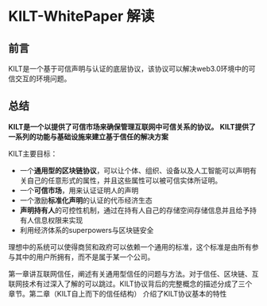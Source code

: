 # KILT-WhitePaper 解读

## 前言
KILT是一个基于可信声明与认证的底层协议，该协议可以解决web3.0环境中的可信交互的环境问题。


## 总结
**KILT是一个以提供了可信市场来确保管理互联网中可信关系的协议。**
**KILT提供了一系列的功能与基础设施来建立基于信任的解决方案**

KILT主要目标：
- 一个**通用型的区块链协议**，可以让个体、组织、设备以及人工智能可以声明有关自己的任意形式的属性，并且这些属性可以被可信实体所证明。
- 一个**可信市场**，用来认证证明人的声明
- 一个激励**标准化声明**的认证的代币经济生态
- **声明持有人**的可控性机制，通过在持有人自己的存储空间存储信息并且给予持有人信息权限来实现
- 利用经济体系的superpowers与区块链安全

理想中的系统可以使得商贸和政府可以依赖一个通用的标准，这个标准是由所有参与其中的用户所拥有，而不是属于某一个公司。

第一章讲互联网信任，阐述有关通用型信任的问题与方法。对于信任、区块链、互联网技术有过深入了解的可以跳过。KILT协议背后的完整概念的描述分成了三个章节。第二章（KILT自上而下的信任结构） 介绍了KILT协议基本的特性




